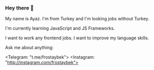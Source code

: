 ### Hey there 👋

My name is Ayaz. I'm from Turkey and I'm looking jobs without Turkey.

I'm currently learning JavaScript and JS Frameworks.

I want to work any frontend jobs. I want to improve my language skills.

Ask me about anything:

<Telegram: "t.me/frostaybek"> <Instagram: "http://instagram.com/frostaybek">
